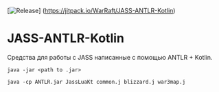 [![Release](https://jitpack.io/v/User/Repo.svg)]
(https://jitpack.io/WarRaft/JASS-ANTLR-Kotlin)

# JASS-ANTLR-Kotlin

Средства для работы с JASS написанные с помощью ANTLR + Kotlin.

```
java -jar <path to .jar>
```

```
java -cp ANTLR.jar JassLuaKt common.j blizzard.j war3map.j 
```

